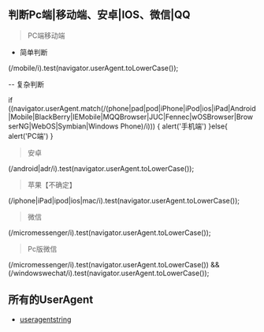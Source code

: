 ## 判断Pc端|移动端、安卓|IOS、微信|QQ


> PC端移动端

- 简单判断

(/mobile/i).test(navigator.userAgent.toLowerCase());


-- 复杂判断

if ((navigator.userAgent.match(/(phone|pad|pod|iPhone|iPod|ios|iPad|Android|Mobile|BlackBerry|IEMobile|MQQBrowser|JUC|Fennec|wOSBrowser|BrowserNG|WebOS|Symbian|Windows Phone)/i))) {
    alert('手机端')
}else{
    alert('PC端')
}


> 安卓

(/android|adr/i).test(navigator.userAgent.toLowerCase());


> 苹果【不确定】

(/iphone|iPad|ipod|ios|mac/i).test(navigator.userAgent.toLowerCase());


> 微信

(/micromessenger/i).test(navigator.userAgent.toLowerCase());


> Pc版微信

(/micromessenger/i).test(navigator.userAgent.toLowerCase()) && (/windowswechat/i).test(navigator.userAgent.toLowerCase());



## 所有的UserAgent

- [useragentstring](http://www.useragentstring.com/pages/useragentstring.php?name=All)